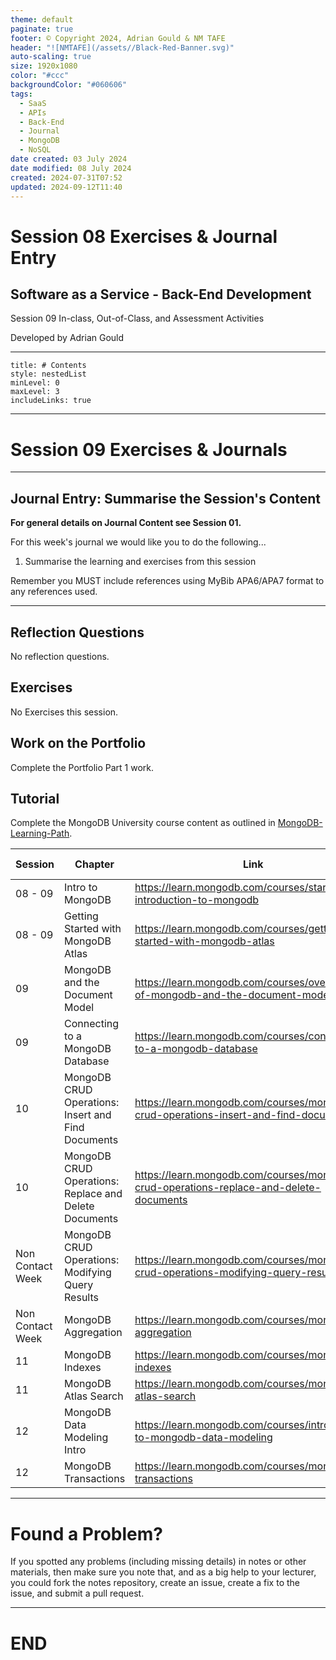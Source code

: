 ```yaml
---
theme: default
paginate: true
footer: © Copyright 2024, Adrian Gould & NM TAFE
header: "![NMTAFE](/assets//Black-Red-Banner.svg)"
auto-scaling: true
size: 1920x1080
color: "#ccc"
backgroundColor: "#060606"
tags:
  - SaaS
  - APIs
  - Back-End
  - Journal
  - MongoDB
  - NoSQL
date created: 03 July 2024
date modified: 08 July 2024
created: 2024-07-31T07:52
updated: 2024-09-12T11:40
---
```


# Session 08 Exercises & Journal Entry

## Software as a Service - Back-End Development

Session 09 In-class, Out-of-Class, and Assessment Activities 

Developed by Adrian Gould

---

```table-of-contents
title: # Contents
style: nestedList
minLevel: 0
maxLevel: 3
includeLinks: true
```

---

# Session 09 Exercises & Journals 

---
## Journal Entry: Summarise the Session's Content

**For general details on Journal Content see Session 01.**

For this week's journal we would like you to do the following...

1. Summarise the learning and exercises from this session


Remember you MUST include references using MyBib APA6/APA7 format to any references used.

---
## Reflection Questions

No reflection questions.

## Exercises

No Exercises this session.


## Work on the Portfolio

Complete the Portfolio Part 1 work.

## Tutorial

Complete the MongoDB University course content as outlined in [MongoDB-Learning-Path](Session-09/MongoDB-Learning-Path.md).


| Session          | Chapter                                               | Link                                                                                   | Duration (Mins) |
|------------------|-------------------------------------------------------|----------------------------------------------------------------------------------------|-----------------|
| 08 - 09          | Intro to MongoDB                                      | https://learn.mongodb.com/courses/start-here-introduction-to-mongodb                   | 15              |
| 08 - 09          | Getting Started with MongoDB Atlas                    | https://learn.mongodb.com/courses/getting-started-with-mongodb-atlas                   | 60              |
| 09               | MongoDB and the Document Model                        | https://learn.mongodb.com/courses/overview-of-mongodb-and-the-document-model           | 75              |
| 09               | Connecting to a MongoDB Database                      | https://learn.mongodb.com/courses/connecting-to-a-mongodb-database                     | 60              |
| 10               | MongoDB CRUD Operations: Insert and Find Documents    | https://learn.mongodb.com/courses/mongodb-crud-operations-insert-and-find-documents    | 105             |
| 10               | MongoDB CRUD Operations: Replace and Delete Documents | https://learn.mongodb.com/courses/mongodb-crud-operations-replace-and-delete-documents | 105             |
| Non Contact Week | MongoDB CRUD Operations: Modifying Query Results      | https://learn.mongodb.com/courses/mongodb-crud-operations-modifying-query-results      | 85              |
| Non Contact Week | MongoDB Aggregation                                   | https://learn.mongodb.com/courses/mongodb-aggregation                                  | 105             |
| 11               | MongoDB Indexes                                       | https://learn.mongodb.com/courses/mongodb-indexes                                      | 105             |
| 11               | MongoDB Atlas Search                                  | https://learn.mongodb.com/courses/mongodb-atlas-search                                 | 90              |
| 12               | MongoDB Data Modeling Intro                           | https://learn.mongodb.com/courses/introduction-to-mongodb-data-modeling                | 45              |
| 12               | MongoDB Transactions                                  | https://learn.mongodb.com/courses/mongodb-transactions                                 | 60              |





---
# Found a Problem?
 
If you spotted any problems (including missing details) in notes or other materials, then make sure you note that, and as a big help to your lecturer, you could fork the notes repository, create an issue, create a fix to the issue, and submit a pull request.



---

# END
